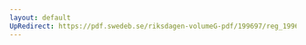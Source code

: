 ```yaml
---
layout: default
UpRedirect: https://pdf.swedeb.se/riksdagen-volumeG-pdf/199697/reg_199697/reg_199697_0249.pdf
---
```

